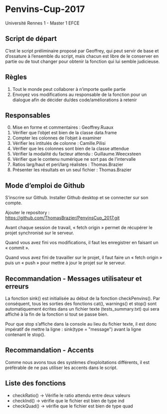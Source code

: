 # Penvins-Cup-2017
Université Rennes 1 - Master 1 EFCE

## Script de départ

C’est le script préliminaire proposé par Geoffrey, qui peut servir de base et d’ossature à l’ensemble du script, mais chacun est libre de le conserver en partie ou de tout changer pour obtenir la fonction qui lui semble judicieuse.

## Règles

1. Tout le monde peut collaborer à n’importe quelle partie
2. Envoyez vos modifications au responsable de la fonction pour un dialogue afin de décider du/des code/améliorations à retenir

## Responsables

0. Mise en forme et commentaires : Geoffrey.Ruaux
1. Vérifier que l’objet est bien de la classe data.frame
2. Compter les colonnes de l’objet à examiner
3. Vérifier les intitulés de colonne : Camille.Pilisi
4. Vérifier que les colonnes sont bien de la classe attendue
5. Vérifier la modalité du facteur attendu : Guillaume.Weecxsteen
6. Vérifier que le contenu numérique ne sort pas de l’intervalle
7. Ratios larg/haut et peri/larg réalistes : Thomas.Brazier
8. Présenter les résultats en un seul fichier : Thomas.Brazier

## Mode d’emploi de Github

S’inscrire sur Github.
Installer Github desktop et se connecter sur son compte.

Ajouter le repository : https://github.com/ThomasBrazier/PenvinsCup_2017.git

Avant chaque session de travail, « fetch origin » permet de récupérer le projet synchronisé sur le serveur.

Quand vous avez fini vos modifications, il faut les enregistrer en faisant un « commit ».

Quand vous avez fini de travailler sur le projet, il faut faire un « fetch origin » puis un « push » pour mettre à jour le projet sur le serveur.

## Recommandation - Messages utilisateur et erreurs

La fonction sink() est initialisée au début de la fonction checkPenvins(). Par conséquent, tous les sorties des fonctions cat(), warnings() et stop() sont automatiquement écrites dans un fichier texte (tests_summary.txt) qui sera affiché à la fin de la fonction si tout se passe bien.

Pour que stop s’affiche dans la console au lieu du fichier texte, il est donc impératif de mettre la ligne : sink(type = "message") avant la ligne contenant le stop().



## Recommandation - Accents

Comme nous avons tous des systèmes d’exploitations différents, il est préférable de ne pas utiliser les accents dans le script.

## Liste des fonctions

* checkRatio() -> Vérifie le ratio attendu entre deux valeurs
* checkInd() -> vérifie que le fichier est bien de type ind
* checkQuad() -> vérifie que le fichier est bien de type quad
